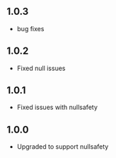 ## 1.0.3
* bug fixes
## 1.0.2

* Fixed null issues 

## 1.0.1

* Fixed issues with nullsafety

## 1.0.0

* Upgraded to support nullsafety

